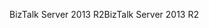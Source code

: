 <span data-ttu-id="ff8b4-101">BizTalk Server 2013 R2</span><span class="sxs-lookup"><span data-stu-id="ff8b4-101">BizTalk Server 2013 R2</span></span>